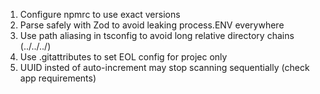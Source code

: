 1. Configure npmrc to use exact versions
2. Parse safely with Zod to avoid leaking process.ENV everywhere
3. Use path aliasing in tsconfig to avoid long relative directory chains (../../../)
4. Use .gitattributes to set EOL config for projec only
5. UUID insted of auto-increment may stop scanning sequentially (check app requirements)
